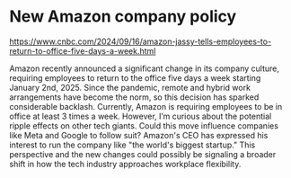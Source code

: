 # New Amazon company policy

https://www.cnbc.com/2024/09/16/amazon-jassy-tells-employees-to-return-to-office-five-days-a-week.html

Amazon recently announced a significant change in its company culture, requiring employees to return to the office five days a week starting January 2nd, 2025. Since the pandemic, remote and hybrid work arrangements have become the norm, so this decision has sparked considerable backlash. Currently, Amazon is requiring employees to be in office at least 3 times a week. However, I’m curious about the potential ripple effects on other tech giants. Could this move influence companies like Meta and Google to follow suit? Amazon's CEO has expressed his interest to run the company like "the world's biggest startup." This perspective and the new changes could possibly be signaling a broader shift in how the tech industry approaches workplace flexibility.
